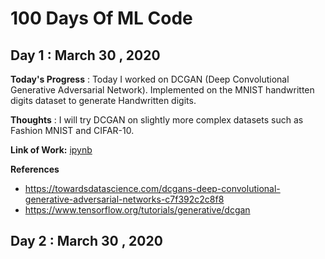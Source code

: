# 100 Days Of ML Code


## Day 1 : March 30 , 2020
 
**Today's Progress** : Today I worked on DCGAN (Deep Convolutional Generative Adversarial Network). Implemented on the MNIST handwritten digits dataset to generate Handwritten digits.

**Thoughts** : I will try DCGAN on slightly more complex datasets such as Fashion MNIST and CIFAR-10.

**Link of Work:**  [ipynb](https://github.com/AvikantSrivastava/100-days-of-ML-Code/blob/master/Day1%20:%20MNIST%20GAN/mnist_gan.ipynb)

  **References** 
  - https://towardsdatascience.com/dcgans-deep-convolutional-generative-adversarial-networks-c7f392c2c8f8
  - https://www.tensorflow.org/tutorials/generative/dcgan
  


## Day 2 : March 30 , 2020

<!-- **Today's Progress** : I have completed initial training and testing of the model and submitted to the Kaggle . 

**Thoughts** : The score have to be improved I will try my best on it and it is really fun .

**Link of Work:**  [Commit](https://github.com/LordSomen/100DaysOfML/commit/5cf906d86324c52dbd90896a57ee951befdcf0e3) -->
